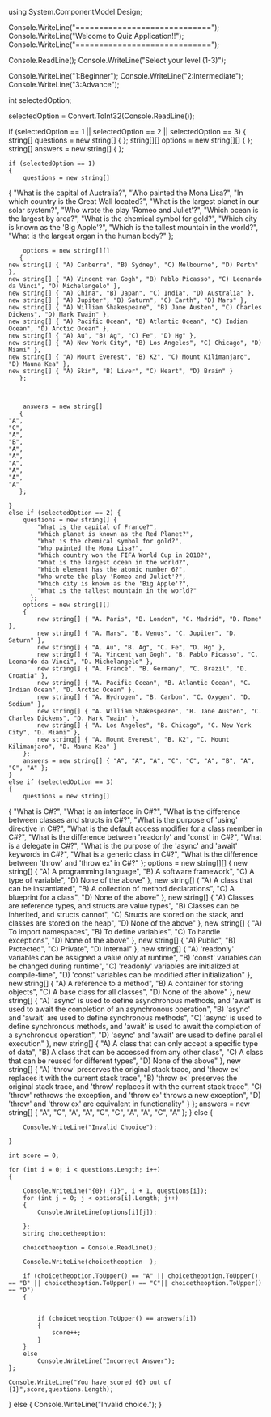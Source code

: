 using System.ComponentModel.Design;

Console.WriteLine("=============================");
Console.WriteLine("Welcome to Quiz Application!!");
Console.WriteLine("=============================");

Console.ReadLine();
Console.WriteLine("Select your level (1-3)");

Console.WriteLine("1:Beginner");
Console.WriteLine("2:Intermediate");
Console.WriteLine("3:Advance");

int selectedOption;

selectedOption = Convert.ToInt32(Console.ReadLine());


if (selectedOption == 1 || selectedOption == 2 || selectedOption == 3)
{
    string[] questions = new string[] { };
    string[][] options = new string[][] { };
    string[] answers = new string[] { };

    if (selectedOption == 1)
    {
        questions = new string[]
 {
    "What is the capital of Australia?",
    "Who painted the Mona Lisa?",
    "In which country is the Great Wall located?",
    "What is the largest planet in our solar system?",
    "Who wrote the play 'Romeo and Juliet'?",
    "Which ocean is the largest by area?",
    "What is the chemical symbol for gold?",
    "Which city is known as the 'Big Apple'?",
    "Which is the tallest mountain in the world?",
    "What is the largest organ in the human body?"
 };


        options = new string[][]
       {
    new string[] { "A) Canberra", "B) Sydney", "C) Melbourne", "D) Perth" },
    new string[] { "A) Vincent van Gogh", "B) Pablo Picasso", "C) Leonardo da Vinci", "D) Michelangelo" },
    new string[] { "A) China", "B) Japan", "C) India", "D) Australia" },
    new string[] { "A) Jupiter", "B) Saturn", "C) Earth", "D) Mars" },
    new string[] { "A) William Shakespeare", "B) Jane Austen", "C) Charles Dickens", "D) Mark Twain" },
    new string[] { "A) Pacific Ocean", "B) Atlantic Ocean", "C) Indian Ocean", "D) Arctic Ocean" },
    new string[] { "A) Au", "B) Ag", "C) Fe", "D) Hg" },
    new string[] { "A) New York City", "B) Los Angeles", "C) Chicago", "D) Miami" },
    new string[] { "A) Mount Everest", "B) K2", "C) Mount Kilimanjaro", "D) Mauna Kea" },
    new string[] { "A) Skin", "B) Liver", "C) Heart", "D) Brain" }
       };



        answers = new string[]
       {
    "A",
    "C",
    "A",
    "B",
    "A",
    "A",
    "A",
    "A",
    "A",
    "A"
       };

    }
    else if (selectedOption == 2) {
        questions = new string[] {
            "What is the capital of France?",
            "Which planet is known as the Red Planet?",
            "What is the chemical symbol for gold?",
            "Who painted the Mona Lisa?",
            "Which country won the FIFA World Cup in 2018?",
            "What is the largest ocean in the world?",
            "Which element has the atomic number 6?",
            "Who wrote the play 'Romeo and Juliet'?",
            "Which city is known as the 'Big Apple'?",
            "What is the tallest mountain in the world?"
          };
        options = new string[][]
        {
            new string[] { "A. Paris", "B. London", "C. Madrid", "D. Rome" },
            new string[] { "A. Mars", "B. Venus", "C. Jupiter", "D. Saturn" },
            new string[] { "A. Au", "B. Ag", "C. Fe", "D. Hg" },
            new string[] { "A. Vincent van Gogh", "B. Pablo Picasso", "C. Leonardo da Vinci", "D. Michelangelo" },
            new string[] { "A. France", "B. Germany", "C. Brazil", "D. Croatia" },
            new string[] { "A. Pacific Ocean", "B. Atlantic Ocean", "C. Indian Ocean", "D. Arctic Ocean" },
            new string[] { "A. Hydrogen", "B. Carbon", "C. Oxygen", "D. Sodium" },
            new string[] { "A. William Shakespeare", "B. Jane Austen", "C. Charles Dickens", "D. Mark Twain" },
            new string[] { "A. Los Angeles", "B. Chicago", "C. New York City", "D. Miami" },
            new string[] { "A. Mount Everest", "B. K2", "C. Mount Kilimanjaro", "D. Mauna Kea" }
        };
        answers = new string[] { "A", "A", "A", "C", "C", "A", "B", "A", "C", "A" };
    }
    else if (selectedOption == 3)
    {
        questions = new string[]
  {
    "What is C#?",
    "What is an interface in C#?",
    "What is the difference between classes and structs in C#?",
    "What is the purpose of 'using' directive in C#?",
    "What is the default access modifier for a class member in C#?",
    "What is the difference between 'readonly' and 'const' in C#?",
    "What is a delegate in C#?",
    "What is the purpose of the 'async' and 'await' keywords in C#?",
    "What is a generic class in C#?",
    "What is the difference between 'throw' and 'throw ex' in C#?"
  };
        options = new string[][]
{
    new string[] { "A) A programming language", "B) A software framework", "C) A type of variable", "D) None of the above" },
    new string[] { "A) A class that can be instantiated", "B) A collection of method declarations", "C) A blueprint for a class", "D) None of the above" },
    new string[] { "A) Classes are reference types, and structs are value types", "B) Classes can be inherited, and structs cannot", "C) Structs are stored on the stack, and classes are stored on the heap", "D) None of the above" },
    new string[] { "A) To import namespaces", "B) To define variables", "C) To handle exceptions", "D) None of the above" },
    new string[] { "A) Public", "B) Protected", "C) Private", "D) Internal" },
    new string[] { "A) 'readonly' variables can be assigned a value only at runtime", "B) 'const' variables can be changed during runtime", "C) 'readonly' variables are initialized at compile-time", "D) 'const' variables can be modified after initialization" },
    new string[] { "A) A reference to a method", "B) A container for storing objects", "C) A base class for all classes", "D) None of the above" },
    new string[] { "A) 'async' is used to define asynchronous methods, and 'await' is used to await the completion of an asynchronous operation", "B) 'async' and 'await' are used to define synchronous methods", "C) 'async' is used to define synchronous methods, and 'await' is used to await the completion of a synchronous operation", "D) 'async' and 'await' are used to define parallel execution" },
    new string[] { "A) A class that can only accept a specific type of data", "B) A class that can be accessed from any other class", "C) A class that can be reused for different types", "D) None of the above" },
    new string[] { "A) 'throw' preserves the original stack trace, and 'throw ex' replaces it with the current stack trace", "B) 'throw ex' preserves the original stack trace, and 'throw' replaces it with the current stack trace", "C) 'throw' rethrows the exception, and 'throw ex' throws a new exception", "D) 'throw' and 'throw ex' are equivalent in functionality" }
};
        answers = new string[]
{
    "A",
    "C",
    "A",
    "A",
    "C",
    "C",
    "A",
    "A",
    "C",
    "A"
};
    }
    else
    {

        Console.WriteLine("Invalid Chooice");

    }

    int score = 0;

    for (int i = 0; i < questions.Length; i++)
    {

        Console.WriteLine("{0}) {1}", i + 1, questions[i]);
        for (int j = 0; j < options[i].Length; j++)
        {
            Console.WriteLine(options[i][j]);

        };
        string choicetheoption;

        choicetheoption = Console.ReadLine();

        Console.WriteLine(choicetheoption  );

        if (choicetheoption.ToUpper() == "A" || choicetheoption.ToUpper() == "B" || choicetheoption.ToUpper() == "C"|| choicetheoption.ToUpper() == "D")
        {

           
            if (choicetheoption.ToUpper() == answers[i])
            {
                score++;
            }
        }
        else
            Console.WriteLine("Incorrect Answer");
    };

    Console.WriteLine("You have scored {0} out of {1}",score,questions.Length);
}
else
{
    Console.WriteLine("Invalid choice.");
}



